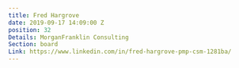 ```yaml
---
title: Fred Hargrove
date: 2019-09-17 14:09:00 Z
position: 32
Details: MorganFranklin Consulting
Section: board
Link: https://www.linkedin.com/in/fred-hargrove-pmp-csm-1281ba/
---
```


